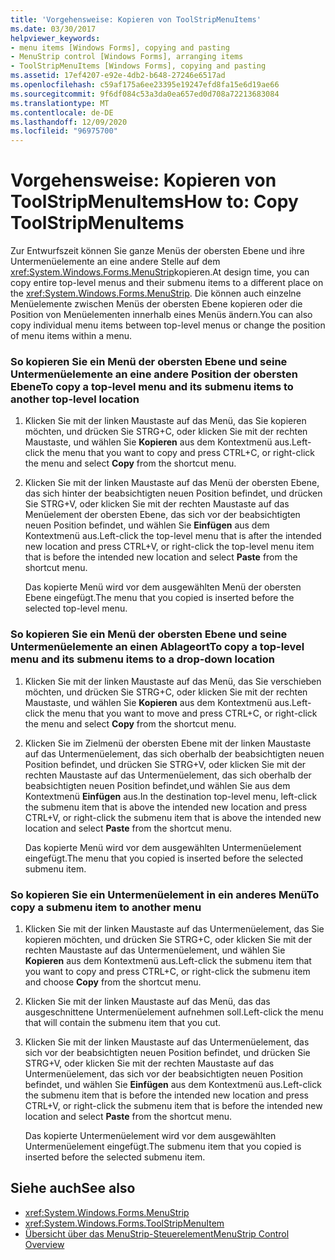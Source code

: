 ```yaml
---
title: 'Vorgehensweise: Kopieren von ToolStripMenuItems'
ms.date: 03/30/2017
helpviewer_keywords:
- menu items [Windows Forms], copying and pasting
- MenuStrip control [Windows Forms], arranging items
- ToolStripMenuItems [Windows Forms], copying and pasting
ms.assetid: 17ef4207-e92e-4db2-b648-27246e6517ad
ms.openlocfilehash: c59af175a6ee23395e19247efd8fa15e6d19ae66
ms.sourcegitcommit: 9f6df084c53a3da0ea657ed0d708a72213683084
ms.translationtype: MT
ms.contentlocale: de-DE
ms.lasthandoff: 12/09/2020
ms.locfileid: "96975700"
---
```

# <a name="how-to-copy-toolstripmenuitems"></a><span data-ttu-id="2f913-102">Vorgehensweise: Kopieren von ToolStripMenuItems</span><span class="sxs-lookup"><span data-stu-id="2f913-102">How to: Copy ToolStripMenuItems</span></span>
<span data-ttu-id="2f913-103">Zur Entwurfszeit können Sie ganze Menüs der obersten Ebene und ihre Untermenüelemente an eine andere Stelle auf dem <xref:System.Windows.Forms.MenuStrip>kopieren.</span><span class="sxs-lookup"><span data-stu-id="2f913-103">At design time, you can copy entire top-level menus and their submenu items to a different place on the <xref:System.Windows.Forms.MenuStrip>.</span></span> <span data-ttu-id="2f913-104">Die können auch einzelne Menüelemente zwischen Menüs der obersten Ebene kopieren oder die Position von Menüelementen innerhalb eines Menüs ändern.</span><span class="sxs-lookup"><span data-stu-id="2f913-104">You can also copy individual menu items between top-level menus or change the position of menu items within a menu.</span></span>  
  
### <a name="to-copy-a-top-level-menu-and-its-submenu-items-to-another-top-level-location"></a><span data-ttu-id="2f913-105">So kopieren Sie ein Menü der obersten Ebene und seine Untermenüelemente an eine andere Position der obersten Ebene</span><span class="sxs-lookup"><span data-stu-id="2f913-105">To copy a top-level menu and its submenu items to another top-level location</span></span>  
  
1. <span data-ttu-id="2f913-106">Klicken Sie mit der linken Maustaste auf das Menü, das Sie kopieren möchten, und drücken Sie STRG+C, oder klicken Sie mit der rechten Maustaste, und wählen Sie **Kopieren** aus dem Kontextmenü aus.</span><span class="sxs-lookup"><span data-stu-id="2f913-106">Left-click the menu that you want to copy and press CTRL+C, or right-click the menu and select **Copy** from the shortcut menu.</span></span>  
  
2. <span data-ttu-id="2f913-107">Klicken Sie mit der linken Maustaste auf das Menü der obersten Ebene, das sich hinter der beabsichtigten neuen Position befindet, und drücken Sie STRG+V, oder klicken Sie mit der rechten Maustaste auf das Menüelement der obersten Ebene, das sich vor der beabsichtigten neuen Position befindet, und wählen Sie **Einfügen** aus dem Kontextmenü aus.</span><span class="sxs-lookup"><span data-stu-id="2f913-107">Left-click the top-level menu that is after the intended new location and press CTRL+V, or right-click the top-level menu item that is before the intended new location and select **Paste** from the shortcut menu.</span></span>  
  
     <span data-ttu-id="2f913-108">Das kopierte Menü wird vor dem ausgewählten Menü der obersten Ebene eingefügt.</span><span class="sxs-lookup"><span data-stu-id="2f913-108">The menu that you copied is inserted before the selected top-level menu.</span></span>  
  
### <a name="to-copy-a-top-level-menu-and-its-submenu-items-to-a-drop-down-location"></a><span data-ttu-id="2f913-109">So kopieren Sie ein Menü der obersten Ebene und seine Untermenüelemente an einen Ablageort</span><span class="sxs-lookup"><span data-stu-id="2f913-109">To copy a top-level menu and its submenu items to a drop-down location</span></span>  
  
1. <span data-ttu-id="2f913-110">Klicken Sie mit der linken Maustaste auf das Menü, das Sie verschieben möchten, und drücken Sie STRG+C, oder klicken Sie mit der rechten Maustaste, und wählen Sie **Kopieren** aus dem Kontextmenü aus.</span><span class="sxs-lookup"><span data-stu-id="2f913-110">Left-click the menu that you want to move and press CTRL+C, or right-click the menu and select **Copy** from the shortcut menu.</span></span>  
  
2. <span data-ttu-id="2f913-111">Klicken Sie im Zielmenü der obersten Ebene mit der linken Maustaste auf das Untermenüelement, das sich oberhalb der beabsichtigten neuen Position befindet, und drücken Sie STRG+V, oder klicken Sie mit der rechten Maustaste auf das Untermenüelement, das sich oberhalb der beabsichtigten neuen Position befindet,und wählen Sie aus dem Kontextmenü **Einfügen** aus.</span><span class="sxs-lookup"><span data-stu-id="2f913-111">In the destination top-level menu, left-click the submenu item that is above the intended new location and press CTRL+V, or right-click the submenu item that is above the intended new location and select **Paste** from the shortcut menu.</span></span>  
  
     <span data-ttu-id="2f913-112">Das kopierte Menü wird vor dem ausgewählten Untermenüelement eingefügt.</span><span class="sxs-lookup"><span data-stu-id="2f913-112">The menu that you copied is inserted before the selected submenu item.</span></span>  
  
### <a name="to-copy-a-submenu-item-to-another-menu"></a><span data-ttu-id="2f913-113">So kopieren Sie ein Untermenüelement in ein anderes Menü</span><span class="sxs-lookup"><span data-stu-id="2f913-113">To copy a submenu item to another menu</span></span>  
  
1. <span data-ttu-id="2f913-114">Klicken Sie mit der linken Maustaste auf das Untermenüelement, das Sie kopieren möchten, und drücken Sie STRG+C, oder klicken Sie mit der rechten Maustaste auf das Untermenüelement, und wählen Sie **Kopieren** aus dem Kontextmenü aus.</span><span class="sxs-lookup"><span data-stu-id="2f913-114">Left-click the submenu item that you want to copy and press CTRL+C, or right-click the submenu item and choose **Copy** from the shortcut menu.</span></span>  
  
2. <span data-ttu-id="2f913-115">Klicken Sie mit der linken Maustaste auf das Menü, das das ausgeschnittene Untermenüelement aufnehmen soll.</span><span class="sxs-lookup"><span data-stu-id="2f913-115">Left-click the menu that will contain the submenu item that you cut.</span></span>  
  
3. <span data-ttu-id="2f913-116">Klicken Sie mit der linken Maustaste auf das Untermenüelement, das sich vor der beabsichtigten neuen Position befindet, und drücken Sie STRG+V, oder klicken Sie mit der rechten Maustaste auf das Untermenüelement, das sich vor der beabsichtigten neuen Position befindet, und wählen Sie **Einfügen** aus dem Kontextmenü aus.</span><span class="sxs-lookup"><span data-stu-id="2f913-116">Left-click the submenu item that is before the intended new location and press CTRL+V, or right-click the submenu item that is before the intended new location and select **Paste** from the shortcut menu.</span></span>  
  
     <span data-ttu-id="2f913-117">Das kopierte Untermenüelement wird vor dem ausgewählten Untermenüelement eingefügt.</span><span class="sxs-lookup"><span data-stu-id="2f913-117">The submenu item that you copied is inserted before the selected submenu item.</span></span>  
  
## <a name="see-also"></a><span data-ttu-id="2f913-118">Siehe auch</span><span class="sxs-lookup"><span data-stu-id="2f913-118">See also</span></span>

- <xref:System.Windows.Forms.MenuStrip>
- <xref:System.Windows.Forms.ToolStripMenuItem>
- [<span data-ttu-id="2f913-119">Übersicht über das MenuStrip-Steuerelement</span><span class="sxs-lookup"><span data-stu-id="2f913-119">MenuStrip Control Overview</span></span>](menustrip-control-overview-windows-forms.md)
